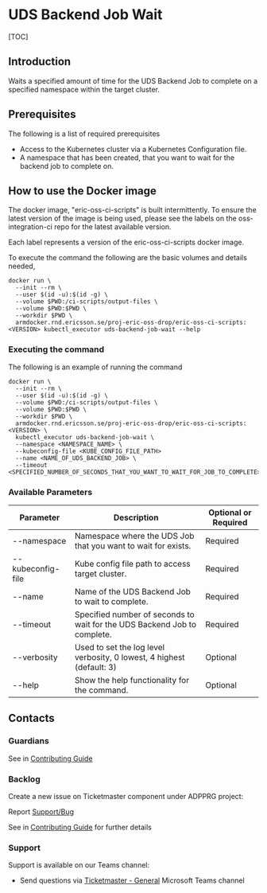 # UDS Backend Job Wait

[TOC]

## Introduction
Waits a specified amount of time for the UDS Backend Job to complete on a specified namespace within the target cluster.

## Prerequisites
The following is a list of required prerequisites
- Access to the Kubernetes cluster via a Kubernetes Configuration file.
- A namespace that has been created, that you want to wait for the backend job to complete on.

## How to use the Docker image
The docker image, "eric-oss-ci-scripts" is built intermittently.
To ensure the latest version of the image is being used, please see the labels on the oss-integration-ci
repo for the latest available version.

Each label represents a version of the eric-oss-ci-scripts docker image.

To execute the command the following are the basic volumes and details needed,
```
docker run \
  --init --rm \
  --user $(id -u):$(id -g) \
  --volume $PWD:/ci-scripts/output-files \
  --volume $PWD:$PWD \
  --workdir $PWD \
  armdocker.rnd.ericsson.se/proj-eric-oss-drop/eric-oss-ci-scripts:<VERSION> kubectl_executor uds-backend-job-wait --help
```

### Executing the command
The following is an example of running the command
```
docker run \
  --init --rm \
  --user $(id -u):$(id -g) \
  --volume $PWD:/ci-scripts/output-files \
  --volume $PWD:$PWD \
  --workdir $PWD \
  armdocker.rnd.ericsson.se/proj-eric-oss-drop/eric-oss-ci-scripts:<VERSION> \
  kubectl_executor uds-backend-job-wait \
  --namespace <NAMESPACE_NAME> \
  --kubeconfig-file <KUBE_CONFIG_FILE_PATH>
  --name <NAME_OF_UDS_BACKEND_JOB> \
  --timeout <SPECIFIED_NUMBER_OF_SECONDS_THAT_YOU_WANT_TO_WAIT_FOR_JOB_TO_COMPLETE>
```

### Available Parameters
| Parameter         | Description                                                              | Optional or Required |
|-------------------|--------------------------------------------------------------------------|----------------------|
| --namespace       | Namespace where the UDS Job that you want to wait for exists.            | Required             |
| --kubeconfig-file | Kube config file path to access target cluster.                          | Required             |
| --name            | Name of the UDS Backend Job to wait to complete.                         | Required             |
| --timeout         | Specified number of seconds to wait for the UDS Backend Job to complete. | Required             |
| --verbosity       | Used to set the log level verbosity, 0 lowest, 4 highest  (default: 3)   | Optional             |
| --help            | Show the help functionality for the command.                             | Optional             |

## Contacts

### Guardians

See in [Contributing Guide](../../../Contribution_Guide.md)

### Backlog

Create a new issue on Ticketmaster component under ADPPRG project:

Report [Support/Bug](https://jira-oss.seli.wh.rnd.internal.ericsson.com/browse/IDUN-4091)

See in [Contributing Guide](../../../Contribution_Guide.md) for further details

### Support

Support is available on our Teams channel:

- Send questions via
  [Ticketmaster - General](https://teams.microsoft.com/l/channel/19%3a9f5ed758e3a6405daffee42e0284268b%40thread.skype/General?groupId=1483901a-b5c4-445a-b707-aa7a5d0c1b4c&tenantId=92e84ceb-fbfd-47ab-be52-080c6b87953f)
  Microsoft Teams channel